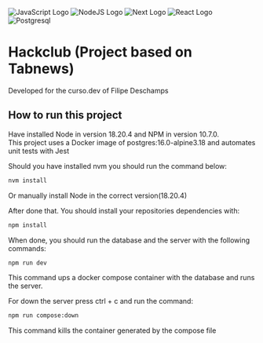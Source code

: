 ![JavaScript Logo](https://img.shields.io/badge/JavaScript-323330?style=for-the-badge&logo=javascript&logoColor=F7DF1E) ![NodeJS Logo](https://img.shields.io/badge/Node%20js-339933?style=for-the-badge&logo=nodedotjs&logoColor=white) ![Next Logo](https://img.shields.io/badge/next%20js-000000?style=for-the-badge&logo=nextdotjs&logoColor=white) ![React Logo](https://img.shields.io/badge/React-20232A?style=for-the-badge&logo=react&logoColor=61DAFB) ![Postgresql](https://img.shields.io/badge/PostgreSQL-316192?style=for-the-badge&logo=postgresql&logoColor=white)

# Hackclub (Project based on Tabnews)

Developed for the curso.dev of Filipe Deschamps

## How to run this project

Have installed Node in version 18.20.4 and NPM in version 10.7.0.  
This project uses a Docker image of postgres:16.0-alpine3.18 and automates unit tests with Jest

Should you have installed nvm you should run the command below:

```bash
nvm install
```

Or manually install Node in the correct version(18.20.4)

After done that. You should install your repositories dependencies with:

```bash
npm install
```

When done, you should run the database and the server with the following commands:

```bash
npm run dev
```

This command ups a docker compose container with the database and runs the server.

For down the server press ctrl + c and run the command:

```bash
npm run compose:down
```

This command kills the container generated by the compose file
